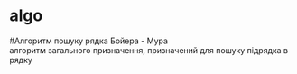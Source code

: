 # algo
#Алгоритм пошуку рядка Бойера - Мура  
алгоритм загального призначення, призначений для пошуку підрядка в рядку
